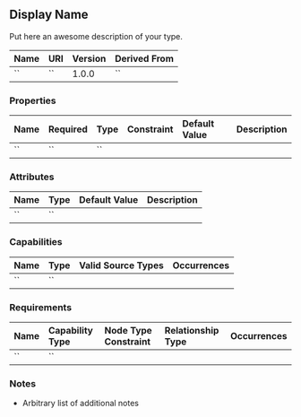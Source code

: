 ## Display Name

Put here an awesome description of your type.

| Name | URI | Version | Derived From |
|:---- |:--- |:------- |:------------ |
| `` | `` | 1.0.0 | `` |

### Properties

| Name | Required | Type | Constraint | Default Value | Description |
|:---- |:-------- |:---- |:---------- |:------------- |:----------- |
| `` | `` | `` |  |  |  |

### Attributes

| Name | Type | Default Value | Description |
|:---- |:---- |:------------- |:----------- |
| `` | `` |  |  |

### Capabilities

| Name | Type | Valid Source Types | Occurrences |
|:---- |:---- |:------------------ |:----------- |
| `` | `` |  |  |

### Requirements

| Name | Capability Type | Node Type Constraint | Relationship Type | Occurrences |
|:---- |:--------------- |:-------------------- |:----------------- |:------------|
| `` | `` |  |  |  | 

### Notes

* Arbitrary list of additional notes
